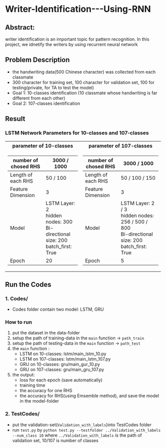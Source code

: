 # Writer-Identification---Using-RNN

## Abstract:
writer identification is an important topic for pattern recognition. In this project, we idnetify the writers by using recurrent neural network

## Problem Description
* the handwriting data(500 Chinese character) was collected from each classmate 
* 300 character for training set, 100 character for validation set, 100 for testing(private, for TA to test the model) 
* Goal 1: 10-classes identification (10 classmate whose handwriting is far different from each other)
* Goal 2: 107-classes identification

## Result
### LSTM Network Parameters for 10-classes and 107-classes

<table> 
<tr><th> parameter of 10-classes </th><th> parameter of 107-classes </th></tr> 
<tr><td> 

| number of chosed RHS  | 3000 / 1000 |
|  -------------------- |----------------|
| Length of each RHS    | 50 / 100    |
| Feature Dimension     | 3              | 
| Model                 | LSTM Layer: 2 <br> hidden nodes: 300 <br> Bi-directional <br> size: 200 <br> batch_first: True |
| Epoch                 | 20             |

</td><td> 

| number of chosed RHS  | 3000 / 1000 |
|  -------------------- |----------------|
| Length of each RHS    | 50 / 100 / 150 |
| Feature Dimension     | 3              | 
| Model                 | LSTM Layer: 2 / 3 <br> hidden nodes: 256 / 500 / 800 <br> Bi-directional <br> size: 200 <br> batch_first: True |
| Epoch                 | 5             |


</td></tr> </table> 



## Run the Codes
### 1. Codes/
* Codes folder contain two model: LSTM, GRU
### How to run 
1. put the dataset in the data-folder
2. setup the path of training-data in the `main` function -> `path_train`
3. setup the path of testing-data in the `main` function -> `path_test`
4. the `main` function :
    * LSTM on 10-classes: lstm/main_lstm_10.py
    * LSTM on 107-classes: lstm/main_lstm_107.py
    * GRU on 10-classes: gru/main_gur_10.py
    * GRU on 107-classes: gru/main_gru_107.py
5. the output:
    * loss for each epoch (save automatically)
    * training time
    * the accuracy for one RHS
    * the accuracy for RHS(using Emsemble method), and save the model in the model-folder
    
### 2. TestCodes/
* put the validation-set(`Validation_with_labels`)into TestCodes folder
* run `test.py` by `python test.py --testfolder ../Validation_with_labels --num_class 10` where `../Validation_with_labels` is the path of validation set, 10/107 is number of classes
    

